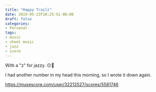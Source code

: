 ```yaml
---
title: "Happy Trailz"
date: 2019-05-23T10:25:51-06:00
draft: false
categories:
- Personal
tags:
- music
- sheet music
- jazz
- score
---
```


With a "z" for jazzy. :kissing::saxophone:

I had another number in my head this morning, so I wrote it down again.

https://musescore.com/user/32212527/scores/5581746 